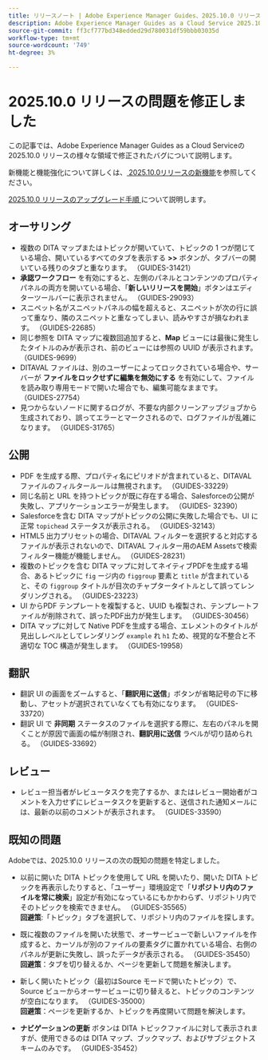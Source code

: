 ```yaml
---
title: リリースノート | Adobe Experience Manager Guides、2025.10.0 リリースの問題を修正しました
description: Adobe Experience Manager Guides as a Cloud Service 2025.10.0 リリースのバグ修正について説明します。
source-git-commit: ff3cf777bd348edded29d780031df59bbb03035d
workflow-type: tm+mt
source-wordcount: '749'
ht-degree: 3%

---
```


# 2025.10.0 リリースの問題を修正しました

この記事では、Adobe Experience Manager Guides as a Cloud Serviceの 2025.10.0 リリースの様々な領域で修正されたバグについて説明します。

新機能と機能強化について詳しくは、[ 2025.10.0リリースの新機能](whats-new-2025-10-0.md)を参照してください。

[2025.10.0 リリースのアップグレード手順 ](upgrade-instructions-2025-10-0.md) について説明します。

## オーサリング

- 複数の DITA マップまたはトピックが開いていて、トピックの 1 つが閉じている場合、開いているすべてのタブを表示する **>>** ボタンが、タブバーの開いている残りのタブと重なります。 （GUIDES-31421）
- **承認ワークフロー** を有効にすると、左側のパネルとコンテンツのプロパティパネルの両方を開いている場合、「**新しいリリースを開始**」ボタンはエディターツールバーに表示されません。 （GUIDES-29093）
- スニペット名がスニペットパネルの幅を超えると、スニペットが次の行に誤って重なり、隣のスニペットと重なってしまい、読みやすさが損なわれます。 （GUIDES-22685）
- 同じ参照を DITA マップに複数回追加すると、**Map** ビューには最後に発生したタイトルのみが表示され、前のビューには参照の UUID が表示されます。 （GUIDES-9699）
- DITAVAL ファイルは、別のユーザーによってロックされている場合や、サーバーが **ファイルをロックせずに編集を無効にする** を有効にして、ファイルを読み取り専用モードで開いた場合でも、編集可能なままです。 （GUIDES-27754）
- 見つからないノードに関するログが、不要な内部クリーンアップジョブから生成されており、誤ってエラーとマークされるので、ログファイルが乱雑になります。 （GUIDES-31765）


## 公開

- PDF を生成する際、プロパティ名にピリオドが含まれていると、DITAVAL ファイルのフィルタールールは無視されます。 （GUIDES-33229）
- 同じ名前と URL を持つトピックが既に存在する場合、Salesforceの公開が失敗し、アプリケーションエラーが発生します。 （GUIDES- 32390）
- Salesforceを含む DITA マップがトピックの公開に失敗した場合でも、UI に正常 `topichead` ステータスが表示される。 （GUIDES-32143）
- HTML5 出力プリセットの場合、DITAVAL フィルターを選択すると対応するファイルが表示されないので、DITAVAL フィルター用のAEM Assetsで検索フィルター機能が機能しません。 （GUIDES-28231）
- 複数のトピックを含む DITA マップに対してネイティブPDFを生成する場合、あるトピックに `fig` ージ内の `figgroup` 要素と `title` が含まれていると、その `figgroup` タイトルが目次のチャプタータイトルとして誤ってレンダリングされる。 （GUIDES-23223）
- UI からPDF テンプレートを複製すると、UUID も複製され、テンプレートファイルが削除されて、誤ったPDF出力が発生します。 （GUIDES-30456）
- DITA マップに対して Native PDFを生成する場合、エレメントのタイトルが見出しレベルとしてレンダリング `example` れ `h1` ため、視覚的な不整合と不適切な TOC 構造が発生します。 （GUIDES-19958）

## 翻訳

- 翻訳 UI の画面をズームすると、「**翻訳用に送信**」ボタンが省略記号の下に移動し、アセットが選択されていなくても有効になります。 （GUIDES-33720）
- 翻訳 UI で **非同期** ステータスのファイルを選択する際に、左右のパネルを開くことが原因で画面の幅が制限され、**翻訳用に送信** ラベルが切り詰められる。 （GUIDES-33692）

## レビュー

- レビュー担当者がレビュータスクを完了するか、またはレビュー開始者がコメントを入力せずにレビュータスクを更新すると、送信された通知メールには、最新の以前のコメントが表示されます。 （GUIDES-33590）

## 既知の問題

Adobeでは、2025.10.0 リリースの次の既知の問題を特定しました。

- 以前に開いた DITA トピックを使用して URL を開いたり、開いた DITA トピックを再表示したりすると、「ユーザー」環境設定で「**リポジトリ内のファイルを常に検索**」設定が有効になっているにもかかわらず、リポジトリ内でそのトピックを検索できません。 （GUIDES-35565） <br>**回避策**:「トピック」タブを選択して、リポジトリ内のファイルを探します。

- 既に複数のファイルを開いた状態で、オーサービューで新しいファイルを作成すると、カーソルが別のファイルの要素タグに置かれている場合、右側のパネルが更新に失敗し、誤ったデータが表示される。 （GUIDES-35450） <br>**回避策**：タブを切り替えるか、ページを更新して問題を解決します。

- 新しく開いたトピック（最初はSource モードで開いたトピック）で、Source ビューからオーサービューに切り替えると、トピックのコンテンツが空白になります。 （GUIDES-35000） <br>**回避策**：ページを更新するか、トピックを再度開いて問題を解決します。

- **ナビゲーションの更新** ボタンは DITA トピックファイルに対して表示されますが、使用できるのは DITA マップ、ブックマップ、およびサブジェクトスキームのみです。 （GUIDES-35452）






